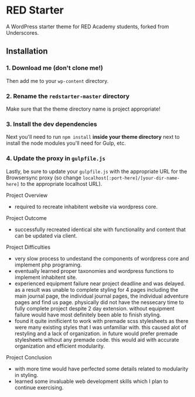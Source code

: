 # RED Starter

A WordPress starter theme for RED Academy students, forked from Underscores.

## Installation

### 1. Download me (don't clone me!)

Then add me to your `wp-content` directory.

### 2. Rename the `redstarter-master` directory

Make sure that the theme directory name is project appropriate!

### 3. Install the dev dependencies

Next you'll need to run `npm install` **inside your theme directory** next to install the node modules you'll need for Gulp, etc.

### 4. Update the proxy in `gulpfile.js`

Lastly, be sure to update your `gulpfile.js` with the appropriate URL for the Browsersync proxy (so change `localhost[:port-here]/[your-dir-name-here]` to the appropriate localhost URL).

Project Overview
- required to recreate inhabitent website via wordpress core.

Project Outcome
- successfully recreated identical site with functionality and content that can be updated via client.

Project Difficulties
- very slow process to undestand the components of wordpress core and implement php programing.
- eventually learned proper taxonomies and wordpress functions to implement inhabitent site.
- experienced equipment failure near project deadline and was delayed. as a result was unable to complete styling for 4 pages including the main journal page, the individual journal pages, the individual adventure pages and find us page. physically did not have the nessecary time to fully complete project despite 2 day extension. without equipment failure would have most definitely been able to finish styling.
- found it quite innificient to work with premade scss stylesheets as there were many existing styles that I was unfamiliar with. this caused alot of restyling and a lack of organization. in future would prefer premade stylesheets without any premade code. this would aid with accurate organization and efficient modularity.

Project Conclusion
- with more time would have perfected some details related to modularity in styling.
- learned some invaluable web development skills which I plan to continue exercising.
